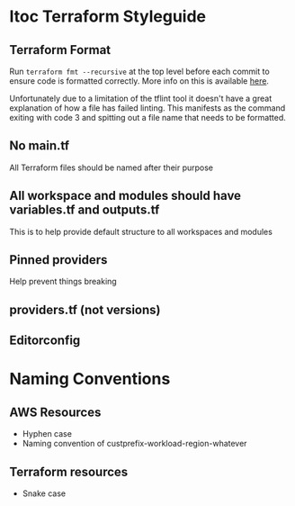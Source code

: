 # Itoc Terraform Styleguide
## Terraform Format
Run `terraform fmt --recursive` at the top level before each commit to ensure code is formatted correctly.
More info on this is available [here](https://www.terraform.io/cli/commands/fmt).

Unfortunately due to a limitation of the tflint tool it doesn't have a great explanation of how a file has failed linting.
This manifests as the command exiting with code 3 and spitting out a file name that needs to be formatted.

## No main.tf
All Terraform files should be named after their purpose

## All workspace and modules should have variables.tf and outputs.tf
This is to help provide default structure to all workspaces and modules

## Pinned providers
Help prevent things breaking

## providers.tf (not versions)

## Editorconfig

# Naming Conventions

## AWS Resources
* Hyphen case
* Naming convention of custprefix-workload-region-whatever

## Terraform resources
* Snake case
